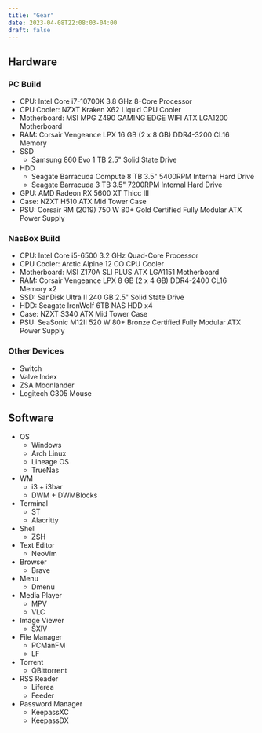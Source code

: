 ```yaml
---
title: "Gear"
date: 2023-04-08T22:08:03-04:00
draft: false
---
```

## Hardware
### PC Build
- CPU: Intel Core i7-10700K 3.8 GHz 8-Core Processor
- CPU Cooler: NZXT Kraken X62 Liquid CPU Cooler
- Motherboard: MSI MPG Z490 GAMING EDGE WIFI ATX LGA1200 Motherboard
- RAM: Corsair Vengeance LPX 16 GB (2 x 8 GB) DDR4-3200 CL16 Memory
- SSD
    - Samsung 860 Evo 1 TB 2.5" Solid State Drive
- HDD
    - Seagate Barracuda Compute 8 TB 3.5" 5400RPM Internal Hard Drive
    - Seagate Barracuda 3 TB 3.5" 7200RPM Internal Hard Drive
- GPU: AMD Radeon RX 5600 XT Thicc III
- Case: NZXT H510 ATX Mid Tower Case
- PSU: Corsair RM (2019) 750 W 80+ Gold Certified Fully Modular ATX Power Supply

### NasBox Build
- CPU: Intel Core i5-6500 3.2 GHz Quad-Core Processor
- CPU Cooler: Arctic Alpine 12 CO CPU Cooler
- Motherboard: MSI Z170A SLI PLUS ATX LGA1151 Motherboard
- RAM: Corsair Vengeance LPX 8 GB (2 x 4 GB) DDR4-2400 CL16 Memory x2
- SSD: SanDisk Ultra II 240 GB 2.5" Solid State Drive
- HDD: Seagate IronWolf 6TB NAS HDD x4
- Case: NZXT S340 ATX Mid Tower Case
- PSU: SeaSonic M12II 520 W 80+ Bronze Certified Fully Modular ATX Power Supply

### Other Devices
- Switch
- Valve Index
- ZSA Moonlander
- Logitech G305 Mouse

## Software
- OS
    - Windows
    - Arch Linux
    - Lineage OS
    - TrueNas
- WM
    - i3 + i3bar
    - DWM + DWMBlocks
- Terminal
    - ST
    - Alacritty
- Shell
    - ZSH
- Text Editor
    - NeoVim
- Browser
    - Brave
- Menu
    - Dmenu
- Media Player
    - MPV
    - VLC
- Image Viewer
    - SXIV
- File Manager
    - PCManFM
    - LF
- Torrent
    - QBittorrent
- RSS Reader
    - Liferea
    - Feeder
- Password Manager
    - KeepassXC
    - KeepassDX
